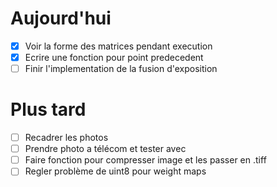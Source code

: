 # Aujourd'hui

- [x] Voir la forme des matrices pendant execution
- [x] Ecrire une fonction pour point predecedent
- [ ] Finir l'implementation de la fusion d'exposition

# Plus tard
- [ ] Recadrer les photos
- [ ] Prendre photo a télécom et tester avec
- [ ] Faire fonction pour compresser image et les passer en .tiff
- [ ] Regler problème de uint8 pour weight maps